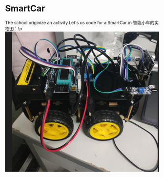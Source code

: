 # SmartCar
The school originize an activity.Let's us code for a SmartCar.\n
智能小车的实物图：\n
![image](https://github.com/luoshui2/SmartCar/blob/main/img/car.png)
